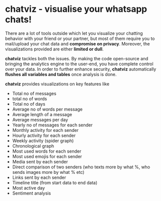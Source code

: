 # chatviz - visualise your whatsapp chats!
There are a lot of tools outside which let you visualize your chatting behavior with your friend or your partner, but most of them require you to mail/upload your chat data and **compromise on privacy**. Moreover, the visualizations provided are either **limited or dull**. 

**chatviz** tackles both the issues. By making the code open-source and bringing the analytics engine to the user-end, you have complete control over your data. In order to further enhance security, **chatviz** automatically **flushes all variables and tables** once analysis is done. 

**chatviz** provides visualizations on key features like 

* Total no of messages
* total no of words
* Total no of days
* Average no of words per message
* Average length of a message
* Average messages per day
* Yearly no of messages for each sender
* Monthly activity for each sender
* Hourly activity for each sender
* Weekly activity (spider graph)
* Chronological graph
* Most used words for each sender
* Most used emojis for each sender
* Media sent by each sender
* Direct comparison of two senders (who texts more by what %, who sends images more by what % etc)
* Links sent by each sender
* Timeline title (from start data to end data)
* Most active day
* Sentiment analysis


